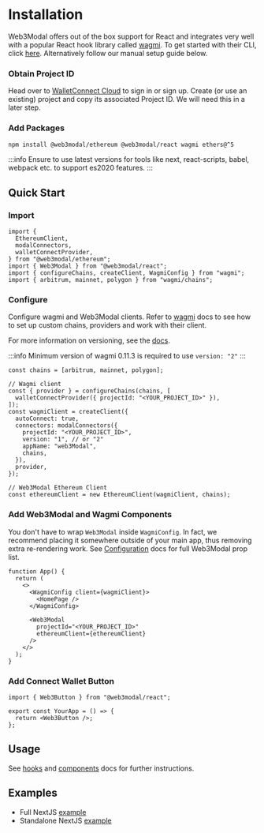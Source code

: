# Installation

Web3Modal offers out of the box support for React and integrates very well with a popular React hook library called [wagmi](https://wagmi.sh/). To get started with their CLI, click [here](https://wagmi.sh/cli/create-wagmi). Alternatively follow our manual setup guide below.

### Obtain Project ID

Head over to [WalletConnect Cloud](https://cloud.walletconnect.com/) to sign in or sign up. Create (or use an existing) project and copy its associated Project ID. We will need this in a later step.

### Add Packages

```bash npm2yarn
npm install @web3modal/ethereum @web3modal/react wagmi ethers@^5
```

:::info
Ensure to use latest versions for tools like next, react-scripts, babel, webpack etc. to support es2020 features.
:::

## Quick Start

### Import

```tsx
import {
  EthereumClient,
  modalConnectors,
  walletConnectProvider,
} from "@web3modal/ethereum";
import { Web3Modal } from "@web3modal/react";
import { configureChains, createClient, WagmiConfig } from "wagmi";
import { arbitrum, mainnet, polygon } from "wagmi/chains";
```

### Configure

Configure wagmi and Web3Modal clients. Refer to [wagmi](https://wagmi.sh/) docs to see how to set up custom chains, providers and work with their client.

For more information on versioning, see the [docs](../about.md/#versioning).

:::info
Minimum version of wagmi 0.11.3 is required to use `version: "2"`
:::

```tsx
const chains = [arbitrum, mainnet, polygon];

// Wagmi client
const { provider } = configureChains(chains, [
  walletConnectProvider({ projectId: "<YOUR_PROJECT_ID>" }),
]);
const wagmiClient = createClient({
  autoConnect: true,
  connectors: modalConnectors({
    projectId: "<YOUR_PROJECT_ID>",
    version: "1", // or "2"
    appName: "web3Modal",
    chains,
  }),
  provider,
});

// Web3Modal Ethereum Client
const ethereumClient = new EthereumClient(wagmiClient, chains);
```

### Add Web3Modal and Wagmi Components

You don't have to wrap `Web3Modal` inside `WagmiConfig`. In fact, we recommend placing it somewhere outside of your main app, thus removing extra re-rendering work.
See [Configuration](../configuration.md) docs for full Web3Modal prop list.

```tsx
function App() {
  return (
    <>
      <WagmiConfig client={wagmiClient}>
        <HomePage />
      </WagmiConfig>

      <Web3Modal
        projectId="<YOUR_PROJECT_ID>"
        ethereumClient={ethereumClient}
      />
    </>
  );
}
```

### Add Connect Wallet Button

```tsx
import { Web3Button } from "@web3modal/react";

export const YourApp = () => {
  return <Web3Button />;
};
```

## Usage

See [hooks](./hooks.md) and [components](components.md) docs for further instructions.

## Examples

- Full NextJS [example](https://github.com/WalletConnect/web3modal/tree/V2/examples/nextjs)
- Standalone NextJS [example](https://github.com/WalletConnect/web3modal/tree/V2/examples/nextjs-standalone)
